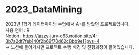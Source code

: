 # 2023_DataMining
2023년 1학기 데이터마이닝 수업에서 A+를 받았던 프로젝트입니다.  
사용 언어 : R  
Notion : https://jazzy-jury-c63.notion.site/4-3b7a2df7feb140f2b69f70d62c8bb9e1?pvs=4  
→ 노션에 들어가시면 프로젝트 수행 배경 및 진행과정이 들어있습니다.
